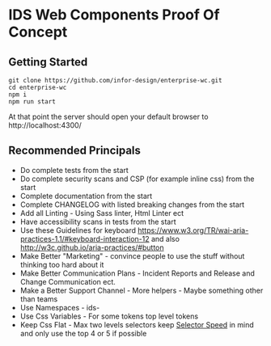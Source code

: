 # IDS Web Components Proof Of Concept

## Getting Started 

```
git clone https://github.com/infor-design/enterprise-wc.git
cd enterprise-wc
npm i 
npm run start
```

At that point the server should open your default browser to http://localhost:4300/

## Recommended Principals

- Do complete tests from the start
- Do complete security scans and CSP (for example inline css) from the start 
- Complete documentation from the start 
- Complete CHANGELOG with listed breaking changes from the start 
- Add all Linting - Using Sass linter, Html Linter ect
- Have accessibility scans in tests from the start
- Use these Guidelines for keyboard https://www.w3.org/TR/wai-aria-practices-1.1/#keyboard-interaction-12 and also  http://w3c.github.io/aria-practices/#button
- Make Better "Marketing" - convince people to use the stuff without thinking too hard about it
- Make Better Communication Plans - Incident Reports and Release and Change Communication ect.
- Make a Better Support Channel - More helpers - Maybe something other than teams
- Use Namespaces - ids-
- Use Css Variables - For some tokens top level tokens
- Keep Css Flat - Max two levels selectors keep [Selector Speed](https://csswizardry.com/2011/09/writing-efficient-css-selectors) in mind and only use the top 4 or 5 if possible

